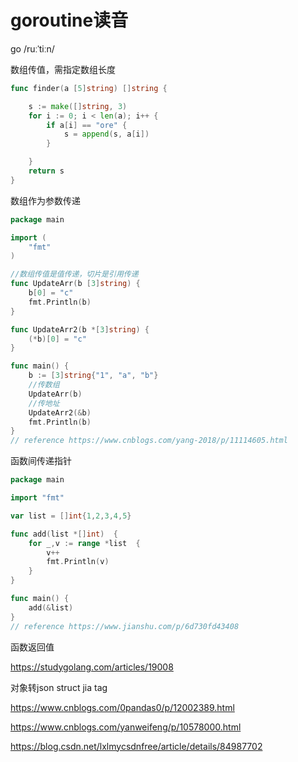 # goroutine读音

go /ruːˈtiːn/

数组传值，需指定数组长度

```go
func finder(a [5]string) []string {

	s := make([]string, 3)
	for i := 0; i < len(a); i++ {
		if a[i] == "ore" {
			s = append(s, a[i])
		}

	}
	return s
}
```



数组作为参数传递

```go
package main

import (
    "fmt"
)

//数组传值是值传递，切片是引用传递
func UpdateArr(b [3]string) {
    b[0] = "c"
    fmt.Println(b)
}

func UpdateArr2(b *[3]string) {
    (*b)[0] = "c"
}

func main() {
    b := [3]string{"1", "a", "b"}
    //传数组
    UpdateArr(b)
    //传地址
    UpdateArr2(&b)
    fmt.Println(b)
}
// reference https://www.cnblogs.com/yang-2018/p/11114605.html
```

函数间传递指针

```go
package main

import "fmt"

var list = []int{1,2,3,4,5}

func add(list *[]int)  {
    for _,v := range *list  {
        v++
        fmt.Println(v)
    }
}

func main() {
    add(&list)
}
// reference https://www.jianshu.com/p/6d730fd43408

```



函数返回值

https://studygolang.com/articles/19008



对象转json struct jia tag

https://www.cnblogs.com/0pandas0/p/12002389.html

https://www.cnblogs.com/yanweifeng/p/10578000.html

https://blog.csdn.net/lxlmycsdnfree/article/details/84987702